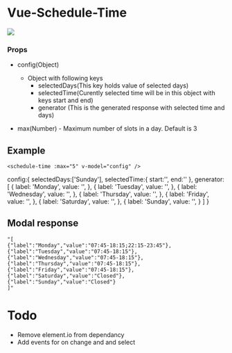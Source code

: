 # Vue-Schedule-Time
![](http://res.cloudinary.com/mahe/image/upload/v1529399512/2018-06-19_13.40.24_ypykzy.gif)

### Props
* config(Object)
    - Object with following keys
        - selectedDays(This key holds value of selected days)
        - selectedTime(Curently selected time will be in this object                         with keys start and end)
        - generator (This is the generated response with selected time  and days)
                    
* max(Number)
      - Maximum number of slots in a day. Default is 3

## Example
 ```
 <schedule-time :max="5" v-model="config" />
```
 config:{
      selectedDays:['Sunday'],
      selectedTime:{
        start:'',
        end:''
      },
      generator:[
        {
          label: 'Monday',
          value: '',
        },
        {
          label: 'Tuesday',
          value: '',
        },
        {
          label: 'Wednesday',
          value: '',
        },
        {
          label: 'Thursday',
          value: '',
        },
        {
          label: 'Friday',
          value: '',
        },
        {
          label: 'Saturday',
          value: '',
        },
        {
          label: 'Sunday',
          value: '',
        }
      ]
    }


## Modal response 
```
"[
{"label":"Monday","value":"07:45-18:15;22:15-23:45"},
{"label":"Tuesday","value":"07:45-18:15"},
{"label":"Wednesday","value":"07:45-18:15"},
{"label":"Thursday","value":"07:45-18:15"},
{"label":"Friday","value":"07:45-18:15"},
{"label":"Saturday","value":"Closed"},
{"label":"Sunday","value":"Closed"}
]"
```


# Todo 
- Remove element.io from dependancy
- Add events for on change and and select 
